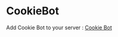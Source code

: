 # CookieBot  
Add Cookie Bot to your server :
<a href='https://discord.com/api/oauth2/authorize?client_id=832500771635068938&permissions=8&scope=bot'>
Cookie Bot </a>